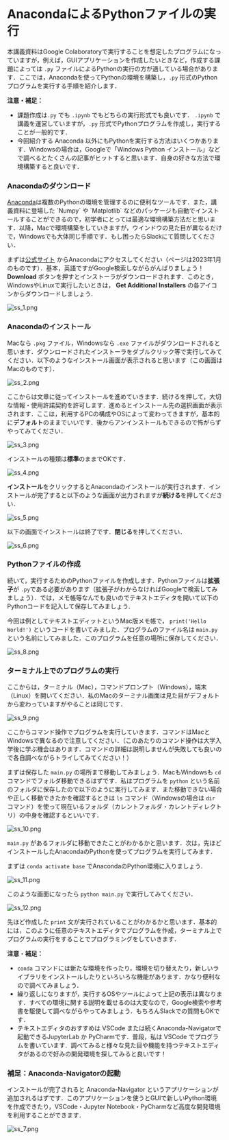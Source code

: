 # AnacondaによるPythonファイルの実行

本講義資料はGoogle Colaboratoryで実行することを想定したプログラムになっていますが，例えば，GUIアプリケーションを作成したいときなど，作成する課題によっては `.py` ファイルによるPythonの実行の方が適している場合があります．ここでは，Anacondaを使ってPythonの環境を構築し，`.py` 形式のPythonプログラムを実行する手順を紹介します．

**注意・補足：**

- 課題作成は`.py` でも `.ipynb` でもどちらの実行形式でも良いです． `.ipynb` で講義を運営していますが，`.py` 形式でPythonプログラムを作成し，実行することが一般的です．
- 今回紹介する Anaconda 以外にもPythonを実行する方法はいくつかあります．Windowsの場合は，Googleで「Windows Python インストール」などで調べるとたくさんの記事がヒットすると思います．自身の好きな方法で環境構築すると良いです．

### Anacondaのダウンロード

[Anaconda]([https://www.anaconda.com/products/distribution](https://www.anaconda.com/products/distribution))は複数のPythonの環境を管理するのに便利なツールです．また，講義資料に登場した `Numpy` や `Matplotlib` などのパッケージも自動でインストールすることができるので，初学者にとっては最適な環境構築方法だと思います．以降，Macで環境構築をしていきますが，ウインドウの見た目が異なるだけで，Windowsでも大体同じ手順です．もし困ったらSlackにて質問してください．

まずは[公式サイト]([https://www.anaconda.com/products/distribution](https://www.anaconda.com/products/distribution)) からAnacondaにアクセスしてください（ページは2023年1月のものです）．基本，英語ですがGoogle検索しながらがんばりましょう！ **Download** ボタンを押すとインストーラがダウンロードされます．このとき，WindowsやLinuxで実行したいときは， **Get Additional Installers** の各アイコンからダウンロードしましょう．

![ss_1.png](figs/ss_1.png)

### Anacondaのインストール

Macなら `.pkg` ファイル，Windowsなら `.exe` ファイルがダウンロードされると思います．ダウンロードされたインストーラをダブルクリック等で実行してみてください．以下のようなインストール画面が表示されると思います（この画面はMacのものです）．

![ss_2.png](figs/ss_2.png)

ここからは文章に従ってインストールを進めていきます．続けるを押して，大切な情報・使用許諾契約を許可します．進めるとインストール先の選択画面が表示されます．ここは，利用するPCの構成やOSによって変わってきますが，基本的に**デフォルト**のままでいいです．後からアンインストールもできるので怖がらずやってみてください．

![ss_3.png](figs/ss_3.png)

インストールの種類は**標準**のままでOKです．

![ss_4.png](figs/ss_4.png)

**インストール**をクリックするとAnacondaのインストールが実行されます．インストールが完了すると以下のような画面が出力されますが**続ける**を押してください．

![ss_5.png](figs/ss_5.png)

以下の画面でインストールは終了です．**閉じる**を押してください．

![ss_6.png](figs/ss_6.png)

### Pythonファイルの作成

続いて，実行するためのPythonファイルを作成します．Pythonファイルは**拡張子**が `.py`である必要があります（拡張子がわからなければGoogleで検索してみましょう）．では，メモ帳等なんでも良いのでテキストエディタを開いて以下のPythonコードを記入して保存してみましょう．

今回は例としてテキストエディットというMac版メモ帳で， `print('Hello World!')` というコードを書いてみました．プログラムのファイル名は `main.py` という名前にしてみました．このプログラムを任意の場所に保存してください．

![ss_8.png](figs/ss_8.png)

### ターミナル上でのプログラムの実行

ここからは，ターミナル（Mac），コマンドプロンプト（Windows），端末（Linux）を開いてください．私のMacのターミナル画面は見た目がデフォルトから変わっていますがやることは同じです．

![ss_9.png](figs/ss_9.png)

ここからコマンド操作でプログラムを実行していきます．コマンドはMacとWindowsで異なるので注意してください．（このあたりのコマンド操作は大学入学後に学ぶ機会はあります．コマンドの詳細は説明しませんが失敗しても良いので各自調べながらトライしてみてください！）

まずは保存した `main.py` の場所まで移動してみましょう．MacもWindowsも `cd` コマンドでフォルダ移動できるはずです．私はプログラムを `python` という名前のフォルダに保存したので以下のように実行してみます．また移動できない場合や正しく移動できたかを確認するときは `ls` コマンド（Windowsの場合は `dir` コマンド）を使って現在いるフォルダ（カレントフォルダ・カレントディレクトリ）の中身を確認するといいです．

![ss_10.png](figs/ss_10.png)

`main.py` があるフォルダに移動できたことがわかるかと思います．次は，先ほどインストールしたAnacondaのPythonを使ってプログラムを実行してみます．

まずは `conda activate base` でAnacondaのPython環境に入りましょう．

![ss_11.png](figs/ss_11.png)

このような画面になったら `python main.py` で実行してみてください．

![ss_12.png](figs/ss_12.png)

先ほど作成した `print` 文が実行されていることがわかるかと思います．基本的には，このように任意のテキストエディタでプログラムを作成，ターミナル上でプログラムの実行をすることでプログラミングをしていきます．

**注意**・**補足：**

- `conda` コマンドには新たな環境を作ったり，環境を切り替えたり，新しいライブラリをインストールしたりといろいろな機能があります．かなり便利なので調べてみましょう．
- 繰り返しになりますが，実行するOSやツールによって上記の表示は異なります．すべての環境に関する説明を載せるのは大変なので，Google検索や参考書を駆使して調べながらやってみましょう．もちろんSlackでの質問もOKです．
- テキストエディタのおすすめは VSCode または続くAnaconda-Navigatorで起動できるJupyterLab か PyCharmです．普段，私は VSCode でプログラムを書いています．調べてみると様々な見た目や機能を持つテキストエディタがあるので好みの開発環境を探してみると良いです！

### 補足：Anaconda-Navigatorの起動

インストールが完了されると Anaconda-Navigator というアプリケーションが追加されるはずです．このアプリケーションを使うとGUIで新しいPython環境を作成できたり，VSCode・Jupyter Notebook・PyCharmなど高度な開発環境を利用することができます．

![ss_7.png](figs/ss_7.png)